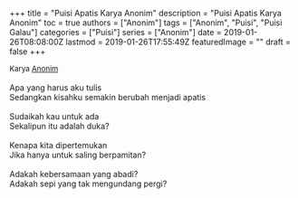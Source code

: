 +++
title = "Puisi Apatis Karya Anonim"
description = "Puisi Apatis Karya Anonim"
toc = true
authors = ["Anonim"]
tags = ["Anonim", "Puisi", "Puisi Galau"]
categories = ["Puisi"]
series = ["Anonim"]
date = 2019-01-26T08:08:00Z
lastmod = 2019-01-26T17:55:49Z
featuredImage = ""
draft = false
+++

<div style="text-align: justify;">
<div style="font-size: small;">Karya <a href="/authors/anonim/" target="_blank">Anonim</a></div><br />
Apa yang harus aku tulis<br />Sedangkan kisahku semakin berubah menjadi apatis<br /><br />Sudaikah kau untuk ada<br />Sekalipun itu adalah duka?<br /><br />Kenapa kita dipertemukan<br />Jika hanya untuk saling berpamitan?<br /><br />Adakah kebersamaan yang abadi?<br />Adakah sepi yang tak mengundang pergi?</div>
